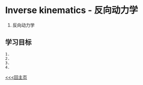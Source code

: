 # Inverse kinematics - 反向动力学

1. 反向动力学


## 学习目标
    1. 
    2. 
    3. 
    4. 

[<<<回主页](https://github.com/ora-cat/UE4Handbook)
